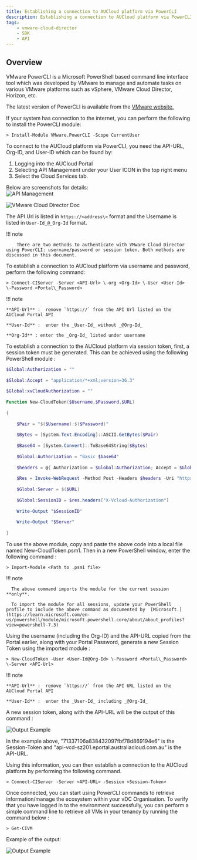 ```yaml
---
title: Establishing a connection to AUCloud platform via PowerCLI
description: Establishing a connection to AUCloud platform via PowerCLI
tags:
    - vmware-cloud-director
    - SDK
    - API
---
```


## Overview

VMware PowerCLI is a Microsoft PowerShell based command line interface tool which was developed by VMware to manage and automate tasks on various VMware platforms such as vSphere, VMware Cloud Director, Horizon, etc.

The latest version of PowerCLI is available from the [VMware website.](https://developer.vmware.com/powercli)

If your system has connection to the internet, you can perform the following to install the PowerCLI module:

``` > Install-Module VMware.PowerCLI -Scope CurrentUser ```

To connect to the AUCloud platform via PowerCLI, you need the API-URL, Org-ID, and User-ID which can be found by:

1. Logging into the AUCloud Portal
2. Selecting API Management under your User ICON in the top right menu
3. Select the Cloud Services tab.

Below are screenshots for details:  
![API Management](./assets/api_management.JPG)

![VMware Cloud Director Doc](./assets/vcloud_services.JPG)

The API Url is listed in `https://<address\>` format and the Username is listed in `User-Id_@_Org-Id` format.

!!! note

        There are two methods to authenticate with VMware Cloud Director using PowerCLI: username/password or session token. Both methods are discussed in this document.

To establish a connection to AUCloud platform via username and password, perform the following command:

``` > Connect-CIServer -Server <API-Url> \-org <Org-Id> \-User <User-Id> \-Password <Portal\_Password> ```

!!! note

    **API-Url** :  remove `https://` from the API Url listed on the AUCloud Portal API

    **User-Id** :  enter the _User-Id_ without _@Org-Id_

    **Org-Id** : enter the _Org-Id_ listed under username

To establish a connection to the AUCloud platform via session token, first, a session token must be generated. This can be achieved using the following PowerShell module :

``` powershell
$Global:Authorization = ""
 
$Global:Accept = "application/*+xml;version=36.3"
 
$Global:xvCloudAuthorization = ""
 
Function New-CloudToken($Username,$Password,$URL)
 
{  
     
    $Pair = "$($Username):$($Password)"
 
    $Bytes = [System.Text.Encoding]::ASCII.GetBytes($Pair)
 
    $Base64 = [System.Convert]::ToBase64String($Bytes)
 
    $Global:Authorization = "Basic $base64"
 
    $headers = @{ Authorization = $Global:Authorization; Accept = $Global:Accept}
 
    $Res = Invoke-WebRequest -Method Post -Headers $headers -Uri "https://$($URL)/api/sessions"
 
    $Global:Server = $($URL)
 
    $Global:SessionID = $res.headers["X-Vcloud-Authorization"]
 
    Write-Output "$SessionID"
 
    Write-Output "$Server"
 
}
```

To use the above module, copy and paste the above code into a local file named New-CloudToken.psm1. Then in a new PowerShell window, enter the following command :

```> Import-Module <Path to .psm1 file> ```

!!! note

      The above command imports the module for the current session **only**.
    
      To import the module for all sessions, update your PowerShell profile to include the above command as documented by  [Microsoft.](https://learn.microsoft.com/en-us/powershell/module/microsoft.powershell.core/about/about_profiles?view=powershell-7.3)

Using the username (including the Org-ID) and the API-URL copied from the Portal earlier, along with your Portal Password, generate a new Session Token using the imported module :

``` > New-CloudToken -User <User-Id@Org-Id> \-Password <Portal\_Password> \-Server <API-Url> ```

!!! note

    **API-Url** :  remove `https://` from the API URL listed on the AUCloud Portal API

    **User-Id** :  enter the _User-Id_ including _@Org-Id_

A new session token, along with the API-URL will be the output of this command : 

![Output Example](./assets/connection_example.jpg)

In the example above, "71337106a838432097fbf78d869194e6" is the Session-Token and "api-vcd-sz201.eportal.australiacloud.com.au" is the API-URL.

Using this information, you can then establish a connection to the AUCloud platform by performing the following command.

```> Connect-CIServer -Server <API-URL> -Session <Session-Token> ```

Once connected, you can start using PowerCLI commands to retrieve information/manage the ecosystem within your vDC Organisation. To verify that you have logged in to the environment successfully, you can perform a simple command line to retrieve all VMs in your tenancy by running the command below :

``` > Get-CIVM ```

Example of the output:

![Output Example](./assets/output_example.png)

